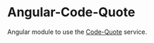 # Angular-Code-Quote
Angular module to use the [Code-Quote](http://codequote.azurewebsites.net/) service.
